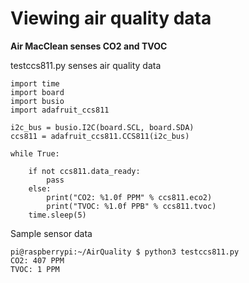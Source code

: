 <h1>Viewing air quality data</h1>

<b>Air MacClean senses CO2 and TVOC</b>

testccs811.py senses air quality data

```
import time
import board
import busio
import adafruit_ccs811

i2c_bus = busio.I2C(board.SCL, board.SDA)
ccs811 = adafruit_ccs811.CCS811(i2c_bus)

while True:

    if not ccs811.data_ready:
        pass
    else:
        print("CO2: %1.0f PPM" % ccs811.eco2)
        print("TVOC: %1.0f PPB" % ccs811.tvoc)
    time.sleep(5)
```

Sample sensor data

```
pi@raspberrypi:~/AirQuality $ python3 testccs811.py
CO2: 407 PPM
TVOC: 1 PPM
```
